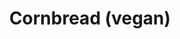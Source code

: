---
title: Cornbread (vegan)
favorite: true
source: Nora Cooks
source_url: https://www.noracooks.com/the-best-vegan-cornbread/
yield: 12 slices
active_time: 10 minutes
total_time: 25 minutes
tags: 
  - american
  - veg
ingredients: |-
  * 1 1/4 cups all purpose flour 
  * 1 cup yellow corn meal 
  * 2/3 cup granulated sugar 
  * 1 teaspoon salt 
  * 1 tablespoon baking powder 
  * 1 1/4 cup unsweetened almond milk 
  * 1/3 cup canola oil
instructions: |-
  1. Preheat the oven to 400 degrees F and lightly grease a 8 x 8 pan, or a 9 inch round cake pan. 
  2. In a large bowl, combine the flour, cornmeal, sugar, salt and baking powder and stir. 
  3. Now pour in the almond milk and canola oil. Stir until well combined. Pour batter into prepared pan. 
  4. Bake for 20-25 minutes, until a toothpick inserted into the center comes out clean.
notes: Unsweetened coconut almond milk worked well. To make mini muffins, bake at 400 degrees for 12 minutes or until a toothpick comes out clean.
---